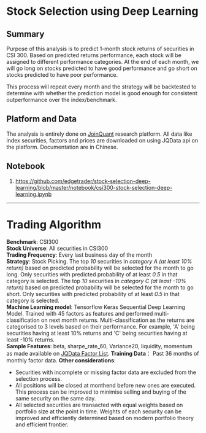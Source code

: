 # Stock Selection using Deep Learning

## Summary
Purpose of this analysis is to predict 1-month stock returns of securities in CSI 300. Based on predicted returns performance, each stock will be assigned to different performance categories. At the end of each month, we will go long on stocks predicted to have good performance and go short on stocks predicted to have poor performance.

This process will repeat every month and the strategy will be backtested to determine with whether the prediction model is good enough for consistent outperformance over the index/benchmark.

## Platform and Data
The analysis is entirely done on [JoinQuant](www.joinquant.com) research platform.  All data like index securities, factors and prices are downloaded on using JQData api on the platform.  Documentation are in Chinese.

## Notebook
1. https://github.com/edgetrader/stock-selection-deep-learning/blob/master/notebook/csi300-stock-selection-deep-learning.ipynb

---
# Trading Algorithm

**Benchmark**: CSI300   
**Stock Universe**: All securities in CSI300  
**Trading Frequency**: Every last business day of the month  
**Strategy**: Stock Picking.  The top *10* securities in *category A (at least 10% return)* based on predicted probability will be selected for the month to go long. Only securities with predicted probability of at least *0.5* in that category is selected.  The top *10* securities in *category C (at least -10% return)* based on predicted probability will be selected for the month to go short. Only securities with predicted probability of at least *0.5* in that category is selected.  
**Machine Learning model**: Tensorflow Keras Sequential Deep Learning Model.  Trained with 45 factors as features and performed multi-classification on next month returns.  Multi-classification as the returns are categorised to 3 levels based on their performance.  For example, 'A' being securities having at least 10% returns and 'C' being securities having at least -10% returns.  
**Sample Features**: beta, sharpe_rate_60, Variance20, liquidity, momentum as made available on [JQData Factor List](https://www.joinquant.com/help/api/help?name=factor_values). 
**Training Data**： Past 36 months of monthly factor data. 
**Other considerations**:   
- Securities with incomplete or missing factor data are excluded from the selection process.  
- All positions will be closed at monthend before new ones are executed.  This process can be improved to minimise selling and buying of the same security on the same day.  
- All selected securities are transacted with equal weights based on portfolio size at the point in time.  Weights of each security can be improved and efficiently determined based on modern portfolio theory and efficient frontier.  


